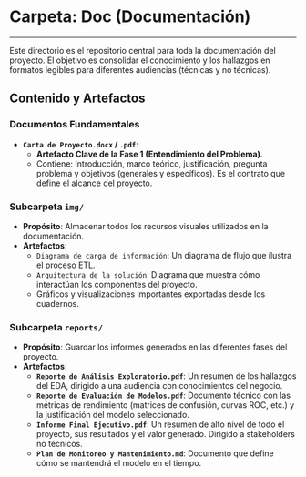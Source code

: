 
# Carpeta: Doc (Documentación)
---
Este directorio es el repositorio central para toda la documentación del proyecto. El objetivo es consolidar el conocimiento y los hallazgos en formatos legibles para diferentes audiencias (técnicas y no técnicas).

## Contenido y Artefactos

### Documentos Fundamentales
- **`Carta de Proyecto.docx` / `.pdf`**:
    - **Artefacto Clave de la Fase 1 (Entendimiento del Problema)**.
    - Contiene: Introducción, marco teórico, justificación, pregunta problema y objetivos (generales y específicos). Es el contrato que define el alcance del proyecto.

### Subcarpeta `img/`
- **Propósito**: Almacenar todos los recursos visuales utilizados en la documentación.
- **Artefactos**:
    - `Diagrama de carga de información`: Un diagrama de flujo que ilustra el proceso ETL.
    - `Arquitectura de la solución`: Diagrama que muestra cómo interactúan los componentes del proyecto.
    - Gráficos y visualizaciones importantes exportadas desde los cuadernos.

### Subcarpeta `reports/`
- **Propósito**: Guardar los informes generados en las diferentes fases del proyecto.
- **Artefactos**:
    - **`Reporte de Análisis Exploratorio.pdf`**: Un resumen de los hallazgos del EDA, dirigido a una audiencia con conocimientos del negocio.
    - **`Reporte de Evaluación de Modelos.pdf`**: Documento técnico con las métricas de rendimiento (matrices de confusión, curvas ROC, etc.) y la justificación del modelo seleccionado.
    - **`Informe Final Ejecutivo.pdf`**: Un resumen de alto nivel de todo el proyecto, sus resultados y el valor generado. Dirigido a stakeholders no técnicos.
    - **`Plan de Monitoreo y Mantenimiento.md`**: Documento que define cómo se mantendrá el modelo en el tiempo.
